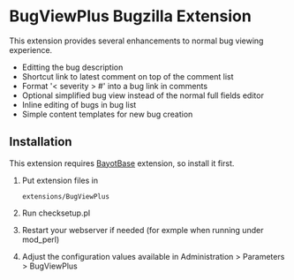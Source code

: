 BugViewPlus Bugzilla Extension
==============================

This extension provides several enhancements to normal bug viewing experience.

 *  Editting the bug description
 *  Shortcut link to latest comment on top of the comment list
 *  Format '< severity > #' into a bug link in comments
 *  Optional simplified bug view instead of the normal full fields editor
 *  Inline editing of bugs in bug list
 *  Simple content templates for new bug creation


Installation
------------

This extension requires [BayotBase](https://github.com/bayoteers/BayotBase)
extension, so install it first.

1.  Put extension files in

        extensions/BugViewPlus

2.  Run checksetup.pl

3.  Restart your webserver if needed (for exmple when running under mod_perl)

4.  Adjust the configuration values available in Administration > Parameters >
    BugViewPlus
